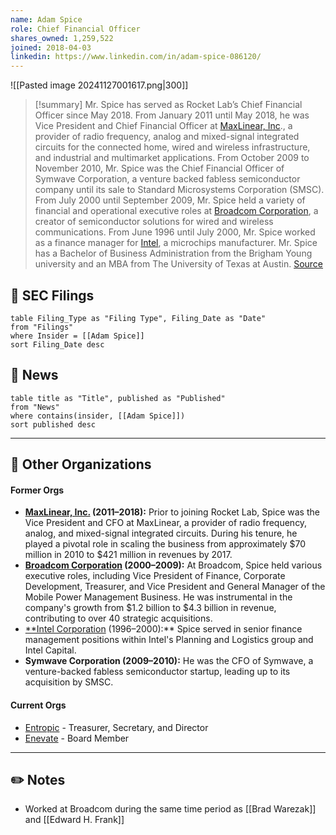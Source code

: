 ```yaml
---
name: Adam Spice
role: Chief Financial Officer
shares_owned: 1,259,522
joined: 2018-04-03
linkedin: https://www.linkedin.com/in/adam-spice-086120/
---
```


![[Pasted image 20241127001617.png|300]]

>[!summary]
>Mr. Spice has served as Rocket Lab’s Chief Financial Officer since May 2018. From January 2011 until May 2018, he was Vice President and Chief Financial Officer at [MaxLinear, Inc](https://www.maxlinear.com/)., a provider of radio frequency, analog and mixed-signal integrated circuits for the connected home, wired and wireless infrastructure, and industrial and multimarket applications. From October 2009 to November 2010, Mr. Spice was the Chief Financial Officer of Symwave Corporation, a venture backed fabless semiconductor company until its sale to Standard Microsystems Corporation (SMSC). From July 2000 until September 2009, Mr. Spice held a variety of financial and operational executive roles at [Broadcom Corporation](https://www.broadcom.com/), a creator of semiconductor solutions for wired and wireless communications. From June 1996 until July 2000, Mr. Spice worked as a finance manager for [Intel](https://www.intel.com/content/www/us/en/homepage.html), a microchips manufacturer. Mr. Spice has a Bachelor of Business Administration from the Brigham Young university and an MBA from The University of Texas at Austin. 
[Source](https://www.rocketlabusa.com/about/team/)

## 💼 SEC Filings

```dataview
table Filing_Type as "Filing Type", Filing_Date as "Date"
from "Filings"
where Insider = [[Adam Spice]]
sort Filing_Date desc

```

## 📰 News
```dataview
table title as "Title", published as "Published"
from "News"
where contains(insider, [[Adam Spice]])
sort published desc
```

---
## 📇 Other Organizations

#### Former Orgs
- **[MaxLinear, Inc.](https://www.maxlinear.com/) (2011–2018):** Prior to joining Rocket Lab, Spice was the Vice President and CFO at MaxLinear, a provider of radio frequency, analog, and mixed-signal integrated circuits. During his tenure, he played a pivotal role in scaling the business from approximately $70 million in 2010 to $421 million in revenues by 2017.
- **[Broadcom Corporation](https://www.broadcom.com/) (2000–2009):** At Broadcom, Spice held various executive roles, including Vice President of Finance, Corporate Development, Treasurer, and Vice President and General Manager of the Mobile Power Management Business. He was instrumental in the company's growth from $1.2 billion to $4.3 billion in revenue, contributing to over 40 strategic acquisitions.
- [**Intel Corporation](https://www.intel.com/content/www/us/en/homepage.html) (1996–2000):** Spice served in senior finance management positions within Intel's Planning and Logistics group and Intel Capital.
- **Symwave Corporation (2009–2010):** He was the CFO of Symwave, a venture-backed fabless semiconductor startup, leading up to its acquisition by SMSC.
#### Current Orgs
-  [Entropic](https://www.entropic.com/) - Treasurer, Secretary, and Director 
-  [Enevate](https://www.enevate.com/) - Board Member

---
## ✏️ Notes

- Worked at Broadcom during the same time period as [[Brad Warezak]] and [[Edward H. Frank]]